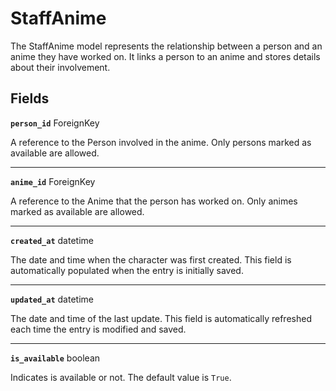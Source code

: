 
# StaffAnime <Badge type="danger" text="model" />

The StaffAnime model represents the relationship between a person and an anime they have worked on. It links a person to an anime and stores details about their involvement.

## Fields

**`person_id`** ForeignKey

A reference to the Person involved in the anime. Only persons marked as available are allowed.

---

**`anime_id`** ForeignKey

A reference to the Anime that the person has worked on. Only animes marked as available are allowed.

---

**`created_at`** datetime

The date and time when the character was first created. This field is automatically populated when the entry is initially saved.

---

**`updated_at`** datetime

The date and time of the last update. This field is automatically refreshed each time the entry is modified and saved.

---

**`is_available`** boolean

Indicates is available or not. The default value is `True`.
